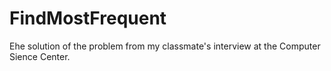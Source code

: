 # FindMostFrequent
Еhe solution of the problem from my classmate's interview at the Сomputer Sience Center. 
